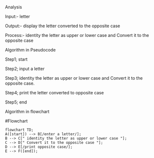 Analysis 

Input:- letter

Output:- display the letter converted to the opposite case

Process:- identity the letter as upper or lower case and Convert it to the opposite case

Algorithm in Pseudocode

Step1; start

Step2; input a letter 

Step3; identity the letter as upper or lower case and Convert it to the opposite case.

Step4; print the letter converted to opposite case 

Step5; end


Algorithm in flowchart 


#Flowchart
```mermaid
flowchart TD;
A([start]) --> B[/enter a letter/];
B --> C[" identity the letter as upper or lower case "];
C --> D[" Convert it to the opposite case "];
D --> E[/print opposite case/];
E --> F([end]);
```
